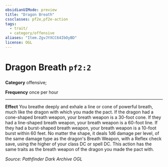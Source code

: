 ```yaml
---
obsidianUIMode: preview
title: "Dragon Breath"
cssclasses: pf2e,pf2e-action
tags:
  - trait/
  - category/offensive
aliases: "Item.ZgvJYXCC64IbOyBD"
license: OGL
---
```

# Dragon Breath `pf2:2`

### 

**Category** offensive; 




**Frequency** once per hour

* * *

**Effect** You breathe deeply and exhale a line or cone of powerful breath, much like the dragon with which you made the pact. If the dragon had a cone-shaped breath weapon, your breath weapon is a 30-foot cone. If they had a line-shaped breath weapon, your breath weapon is a 60-foot line. If they had a burst-shaped breath weapon, your breath weapon is a 10-foot burst within 60 feet. No matter the shape, it deals 1d6 damage per level, of the same damage type as the dragon's Breath Weapon, with a Reflex check save, using the higher of your class DC or spell DC. This action has the same traits as the breath weapon of the dragon you made the pact with.

*Source: Pathfinder Dark Archive*
*OGL*